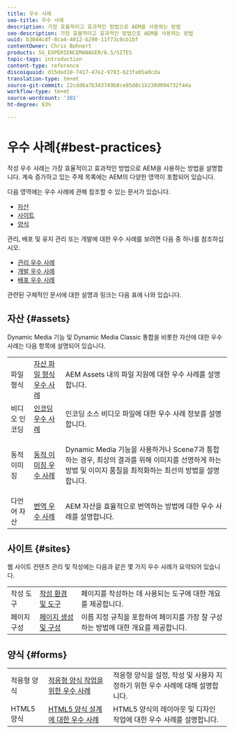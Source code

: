 ```yaml
---
title: 우수 사례
seo-title: 우수 사례
description: 가장 효율적이고 효과적인 방법으로 AEM을 사용하는 방법
seo-description: 가장 효율적이고 효과적인 방법으로 AEM을 사용하는 방법
uuid: b3044cdf-8ca4-4012-b290-11f73c0cb1bf
contentOwner: Chris Bohnert
products: SG_EXPERIENCEMANAGER/6.5/SITES
topic-tags: introduction
content-type: reference
discoiquuid: d15ded18-7417-47e2-9783-b23fa05a0cda
translation-type: tm+mt
source-git-commit: 22cdd6a7b343749b8ce85d8c1b230d094732f44a
workflow-type: tm+mt
source-wordcount: '301'
ht-degree: 83%

---
```



# 우수 사례{#best-practices}

작성 우수 사례는 가장 효율적이고 효과적인 방법으로 AEM을 사용하는 방법을 설명합니다. 계속 증가하고 있는 주제 목록에는 AEM의 다양한 영역이 포함되어 있습니다.

다음 영역에는 우수 사례에 관해 참조할 수 있는 문서가 있습니다.

* [자산](#assets)
* [사이트](#sites)
* [양식](#forms)

관리, 배포 및 유지 관리 또는 개발에 대한 우수 사례를 보려면 다음 중 하나를 참조하십시오.

* [관리 우수 사례](/help/sites-administering/administer-best-practices.md)
* [개발 우수 사례](/help/sites-developing/best-practices.md)
* [배포 우수 사례](/help/sites-deploying/best-practices.md)

관련된 구체적인 문서에 대한 설명과 링크는 다음 표에 나와 있습니다.

## 자산 {#assets}

Dynamic Media 기능 및 Dynamic Media Classic 통합을 비롯한 자산에 대한 우수 사례는 다음 항목에 설명되어 있습니다.

<table>
 <tbody>
  <tr>
   <td>파일 형식</td>
   <td><a href="/help/assets/assets-file-format-best-practices.md">자산 파일 형식 우수 사례</a></td>
   <td>AEM Assets 내의 파일 지원에 대한 우수 사례를 설명합니다.</td>
  </tr>
  <tr>
   <td>비디오 인코딩</td>
   <td><a href="/help/assets/video.md#best-practices-for-encoding-videos">인코딩 우수 사례</a></td>
   <td>인코딩 소스 비디오 파일에 대한 우수 사례 정보를 설명합니다.</td>
  </tr>
  <tr>
   <td>동적 이미징</td>
   <td><a href="/help/assets/best-practices-for-optimizing-the-quality-of-your-images.md">동적 이미징 우수 사례</a></td>
   <td><p>Dynamic Media 기능을 사용하거나 Scene7과 통합하는 경우, 최상의 결과를 위해 이미지를 선명하게 하는 방법 및 이미지 품질을 최적화하는 최선의 방법을 설명합니다. </p> </td>
  </tr>
  <tr>
   <td>다언어 자산</td>
   <td><a href="/help/assets/best-practices-for-translating-assets-efficiently.md">번역 우수 사례</a></td>
   <td>AEM 자산을 효율적으로 번역하는 방법에 대한 우수 사례를 설명합니다.</td>
  </tr>
 </tbody>
</table>

## 사이트 {#sites}

웹 사이트 컨텐츠 관리 및 작성에는 다음과 같은 몇 가지 우수 사례가 요약되어 있습니다.

|  |  |  |
|---|---|---|
| 작성 도구 | [작성 환경 및 도구](/help/sites-authoring/author-environment-tools.md) | 페이지를 작성하는 데 사용되는 도구에 대한 개요를 제공합니다. |
| 페이지 구성 | [페이지 생성 및 구성](/help/sites-authoring/managing-pages.md) | 이름 지정 규칙을 포함하여 페이지를 가장 잘 구성하는 방법에 대한 개요를 제공합니다. |

## 양식 {#forms}

|  |  |  |
|---|---|---|
| 적응형 양식 | [적응형 양식 작업을 위한 우수 사례](/help/forms/using/adaptive-forms-best-practices.md) | 적응형 양식을 설정, 작성 및 사용자 지정하기 위한 우수 사례에 대해 설명합니다. |
| HTML5 양식 | [HTML5 양식 설계에 대한 우수 사례](/help/forms/using/best-practices-for-html5-forms.md) | HTML5 양식의 레이아웃 및 디자인 작업에 대한 우수 사례를 설명합니다. |
